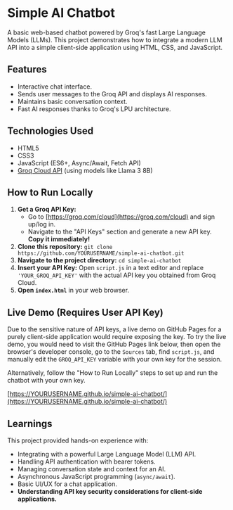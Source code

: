 # Simple AI Chatbot

A basic web-based chatbot powered by Groq's fast Large Language Models (LLMs). This project demonstrates how to integrate a modern LLM API into a simple client-side application using HTML, CSS, and JavaScript.

## Features

*   Interactive chat interface.
*   Sends user messages to the Groq API and displays AI responses.
*   Maintains basic conversation context.
*   Fast AI responses thanks to Groq's LPU architecture.

## Technologies Used

*   HTML5
*   CSS3
*   JavaScript (ES6+, Async/Await, Fetch API)
*   [Groq Cloud API](https://groq.com/cloud) (using models like Llama 3 8B)

## How to Run Locally

1.  **Get a Groq API Key:**
    *   Go to [https://groq.com/cloud](https://groq.com/cloud) and sign up/log in.
    *   Navigate to the "API Keys" section and generate a new API key. **Copy it immediately!**
2.  **Clone this repository:** `git clone https://github.com/YOURUSERNAME/simple-ai-chatbot.git`
3.  **Navigate to the project directory:** `cd simple-ai-chatbot`
4.  **Insert your API Key:** Open `script.js` in a text editor and replace `'YOUR_GROQ_API_KEY'` with the actual API key you obtained from Groq Cloud.
5.  **Open `index.html`** in your web browser.

## Live Demo (Requires User API Key)

Due to the sensitive nature of API keys, a live demo on GitHub Pages for a purely client-side application would require exposing the key. To try the live demo, you would need to visit the GitHub Pages link below, then open the browser's developer console, go to the `Sources` tab, find `script.js`, and manually edit the `GROQ_API_KEY` variable with your own key for the session.

Alternatively, follow the "How to Run Locally" steps to set up and run the chatbot with your own key.

[https://YOURUSERNAME.github.io/simple-ai-chatbot/](https://YOURUSERNAME.github.io/simple-ai-chatbot/)

## Learnings

This project provided hands-on experience with:
*   Integrating with a powerful Large Language Model (LLM) API.
*   Handling API authentication with bearer tokens.
*   Managing conversation state and context for an AI.
*   Asynchronous JavaScript programming (`async/await`).
*   Basic UI/UX for a chat application.
*   **Understanding API key security considerations for client-side applications.**
